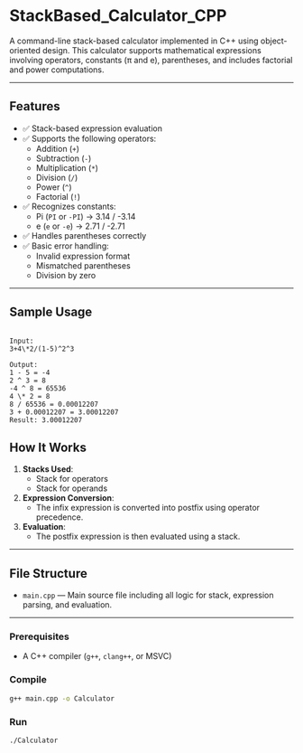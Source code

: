 # StackBased_Calculator_CPP

A command-line stack-based calculator implemented in C++ using object-oriented design. This calculator supports mathematical expressions involving operators, constants (π and e), parentheses, and includes factorial and power computations.

---

## Features

- ✅ Stack-based expression evaluation
- ✅ Supports the following operators:
  - Addition (`+`)
  - Subtraction (`-`)
  - Multiplication (`*`)
  - Division (`/`)
  - Power (`^`)
  - Factorial (`!`)
- ✅ Recognizes constants:
  - Pi (`PI` or `-PI`) → 3.14 / -3.14
  - e (`e` or `-e`) → 2.71 / -2.71
- ✅ Handles parentheses correctly
- ✅ Basic error handling:
  - Invalid expression format
  - Mismatched parentheses
  - Division by zero

---

## Sample Usage

```

Input:
3+4\*2/(1-5)^2^3

Output:
1 - 5 = -4
2 ^ 3 = 8
-4 ^ 8 = 65536
4 \* 2 = 8
8 / 65536 = 0.00012207
3 + 0.00012207 = 3.00012207
Result: 3.00012207

````


## How It Works

1. **Stacks Used**:
   - Stack for operators
   - Stack for operands
2. **Expression Conversion**:
   - The infix expression is converted into postfix using operator precedence.
3. **Evaluation**:
   - The postfix expression is then evaluated using a stack.

---

## File Structure

- `main.cpp` — Main source file including all logic for stack, expression parsing, and evaluation.

---


### Prerequisites

- A C++ compiler (`g++`, `clang++`, or MSVC)

### Compile

```bash
g++ main.cpp -o Calculator
````

### Run

```bash
./Calculator
```